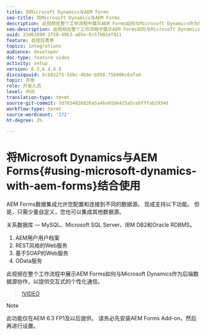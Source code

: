 ```yaml
---
title: 将Microsoft Dynamics与AEM Forms
seo-title: 将Microsoft Dynamics与AEM Forms
description: 此视频在整个工作流程中展示AEM Forms如何与Microsoft Dynamics作为后端数据源协作，以提供交互式的个性化通信。
seo-description: 此视频在整个工作流程中展示AEM Forms如何与Microsoft Dynamics作为后端数据源协作，以提供交互式的个性化通信。
uuid: 33d63899-1f58-49b3-a05e-6c57b01ef911
feature: 自适应表单
topics: integrations
audience: developer
doc-type: feature video
activity: setup
version: 6.3,6.4,6.5
discoiquuid: 6cb82275-55bc-4b9e-b958-75b906c6afa9
topic: 开发
role: 开发人员
level: 中间
translation-type: tm+mt
source-git-commit: 7d7034026826a5a46a91b6425a5cebfffab2934d
workflow-type: tm+mt
source-wordcount: '172'
ht-degree: 2%

---
```



# 将Microsoft Dynamics与AEM Forms{#using-microsoft-dynamics-with-aem-forms}结合使用

AEM Forms数据集成允许您配置和连接到不同的数据源。 现成支持以下功能。 但是，只需少量自定义，您也可以集成其他数据源。

关系数据库 — MySQL、Microsoft SQL Server、IBM DB2和Oracle RDBMS。
1. AEM用户用户档案
1. REST风格的Web服务
1. 基于SOAP的Web服务
1. OData服务

此视频在整个工作流程中展示AEM Forms如何与Microsoft Dynamics作为后端数据源协作，以提供交互式的个性化通信。

>[!VIDEO](https://video.tv.adobe.com/v/20971?quality=9&learn=on)

>[!NOTE]
>
>此功能仅在AEM 6.3 FP1及以后提供。 请务必先安装AEM Forms Add-on，然后再进行设置。


